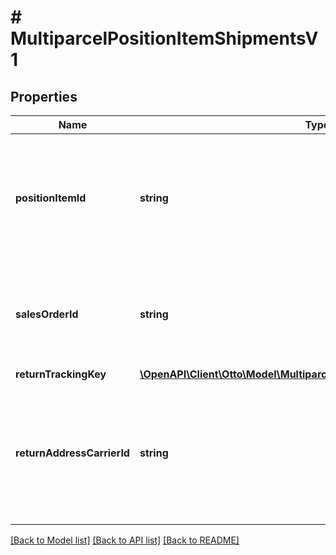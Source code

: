 # # MultiparcelPositionItemShipmentsV1

## Properties

Name | Type | Description | Notes
------------ | ------------- | ------------- | -------------
**positionItemId** | **string** | The ID of a position item of the sales order from the OTTO Market, as defined in the Order API. |
**salesOrderId** | **string** | The ID of the sales order from the OTTO Market, as defined in the Order API. |
**returnTrackingKey** | [**\OpenAPI\Client\Otto\Model\MultiparcelReturnTrackingKeyShipmentsV1**](MultiparcelReturnTrackingKeyShipmentsV1.md) |  |
**returnAddressCarrierId** | **string** | Unique id for the return address and the return carrier combination (not yet deployed in live). | [optional]

[[Back to Model list]](../../README.md#models) [[Back to API list]](../../README.md#endpoints) [[Back to README]](../../README.md)
